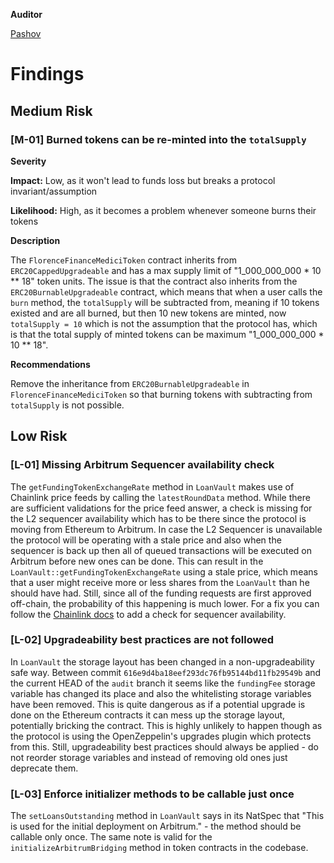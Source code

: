 **Auditor**

[Pashov](https://twitter.com/pashovkrum)

# Findings

## Medium Risk

### [M-01] Burned tokens can be re-minted into the `totalSupply`

**Severity**

**Impact:**
Low, as it won't lead to funds loss but breaks a protocol invariant/assumption

**Likelihood:**
High, as it becomes a problem whenever someone burns their tokens

**Description**

The `FlorenceFinanceMediciToken` contract inherits from `ERC20CappedUpgradeable` and has a max supply limit of "1_000_000_000 \* 10 \*\* 18" token units. The issue is that the contract also inherits from the `ERC20BurnableUpgradeable` contract, which means that when a user calls the `burn` method, the `totalSupply` will be subtracted from, meaning if 10 tokens existed and are all burned, but then 10 new tokens are minted, now `totalSupply = 10` which is not the assumption that the protocol has, which is that the total supply of minted tokens can be maximum "1_000_000_000 \* 10 \*\* 18".

**Recommendations**

Remove the inheritance from `ERC20BurnableUpgradeable` in `FlorenceFinanceMediciToken` so that burning tokens with subtracting from `totalSupply` is not possible.

## Low Risk

### [L-01] Missing Arbitrum Sequencer availability check

The `getFundingTokenExchangeRate` method in `LoanVault` makes use of Chainlink price feeds by calling the `latestRoundData` method. While there are sufficient validations for the price feed answer, a check is missing for the L2 sequencer availability which has to be there since the protocol is moving from Ethereum to Arbitrum. In case the L2 Sequencer is unavailable the protocol will be operating with a stale price and also when the sequencer is back up then all of queued transactions will be executed on Arbitrum before new ones can be done. This can result in the `LoanVault::getFundingTokenExchangeRate` using a stale price, which means that a user might receive more or less shares from the `LoanVault` than he should have had. Still, since all of the funding requests are first approved off-chain, the probability of this happening is much lower. For a fix you can follow the [Chainlink docs](https://docs.chain.link/data-feeds/l2-sequencer-feeds) to add a check for sequencer availability.

### [L-02] Upgradeability best practices are not followed

In `LoanVault` the storage layout has been changed in a non-upgradeability safe way. Between commit `616e9d4ba18eef293dc76fb95144bd11fb29549b` and the current HEAD of the `audit` branch it seems like the `fundingFee` storage variable has changed its place and also the whitelisting storage variables have been removed. This is quite dangerous as if a potential upgrade is done on the Ethereum contracts it can mess up the storage layout, potentially bricking the contract. This is highly unlikely to happen though as the protocol is using the OpenZeppelin's upgrades plugin which protects from this. Still, upgradeability best practices should always be applied - do not reorder storage variables and instead of removing old ones just deprecate them.

### [L-03] Enforce initializer methods to be callable just once

The `setLoansOutstanding` method in `LoanVault` says in its NatSpec that "This is used for the initial deployment on Arbitrum." - the method should be callable only once. The same note is valid for the `initializeArbitrumBridging` method in token contracts in the codebase.